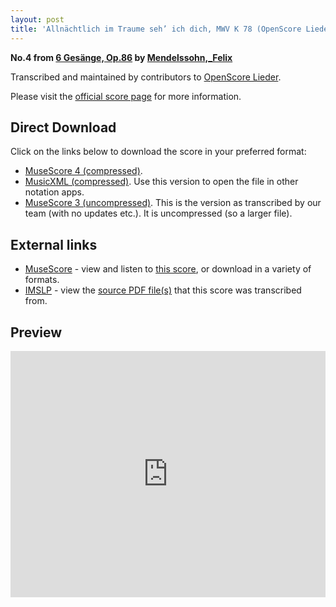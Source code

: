 ```yaml
---
layout: post
title: 'Allnächtlich im Traume seh’ ich dich, MWV K 78 (OpenScore Lieder Corpus)'
---
```


__No.4 from [6 Gesänge, Op.86](https://fourscoreandmore.org/openscore/lieder/Mendelssohn%2C_Felix/6_Ges%C3%A4nge%2C_Op.86/) by [Mendelssohn,_Felix](https://fourscoreandmore.org/openscore/lieder/Mendelssohn%2C_Felix)__

Transcribed and maintained by contributors to [OpenScore Lieder].

Please visit the [official score page] for more information.

[official score page]: https://musescore.com/openscore-lieder-corpus/scores/6994338
[OpenScore Lieder]: https://musescore.com/openscore-lieder-corpus

## Direct Download

Click on the links below to download the score in your preferred format:
- [MuseScore 4 (compressed)](https://fourscoreandmore.org/openscore/lieder/Mendelssohn%2C_Felix/6_Ges%C3%A4nge%2C_Op.86/4_Alln%C3%A4chtlich_im_Traume_seh%E2%80%99_ich_dich%2C_MWV_K_78.mscz).
- [MusicXML (compressed)](https://fourscoreandmore.org/openscore/lieder/Mendelssohn%2C_Felix/6_Ges%C3%A4nge%2C_Op.86/4_Alln%C3%A4chtlich_im_Traume_seh%E2%80%99_ich_dich%2C_MWV_K_78.mxl). Use this version to open the file in other notation apps.
- [MuseScore 3 (uncompressed)](https://raw.githubusercontent.com/OpenScore/Lieder/refs/heads/main/scores/Mendelssohn%2C_Felix/6_Ges%C3%A4nge%2C_Op.86/4_Alln%C3%A4chtlich_im_Traume_seh%E2%80%99_ich_dich%2C_MWV_K_78/lc6994338.mscx). This is the version as transcribed by our team (with no updates etc.). It is uncompressed (so a larger file).

## External links

- [MuseScore] - view and listen to [this score][MuseScore], or download in a variety of formats.
- [IMSLP] - view the [source PDF file(s)][IMSLP] that this score was transcribed from.

[MuseScore]: https://musescore.com/score/6994338
[IMSLP]: https://imslp.org/wiki/Special:ReverseLookup/09356

## Preview

<iframe width="100%" height="394" src="https://musescore.com/openscore-lieder-corpus/scores/6994338/embed" frameborder="0" allowfullscreen allow="autoplay; fullscreen"></iframe>
